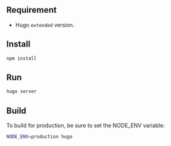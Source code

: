 ## Requirement

- Hugo `extended` version.

## Install

```bash
npm install
```

## Run

```bash
hugo server
```

## Build

To build for production, be sure to set the NODE_ENV variable:

```bash
NODE_ENV=production hugo
```

